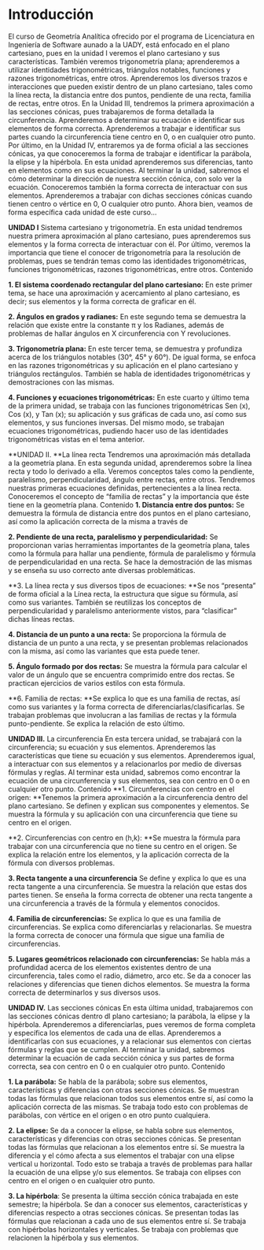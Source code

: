 # Introducción
El curso de Geometría Analítica ofrecido por el programa de Licenciatura en Ingeniería de Software aunado a la UADY, está enfocado en el plano cartesiano, pues en la unidad I veremos el plano cartesiano y sus características. También veremos trigonometría plana; aprenderemos a utilizar identidades trigonométricas, triángulos notables, funciones y razones trigonométricas, entre otros. Aprenderemos los diversos trazos e interacciones que pueden existir dentro de un plano cartesiano, tales como la línea recta, la distancia entre dos puntos, pendiente de una recta, familia de rectas, entre otros. En la Unidad III, tendremos la primera aproximación a las secciones cónicas, pues trabajaremos de forma detallada la circunferencia. Aprenderemos a determinar su ecuación e identificar sus elementos de forma correcta. Aprenderemos a trabajar e identificar sus partes cuando la circunferencia tiene centro en 0, o en cualquier otro punto.
Por último, en la Unidad IV, entraremos ya de forma oficial a las secciones cónicas, ya que conoceremos la forma de trabajar e identificar la parábola, la elipse y la hipérbola. En esta unidad aprenderemos sus diferencias, tanto en elementos como en sus ecuaciones. Al terminar la unidad, sabremos el cómo determinar la dirección de nuestra sección cónica, con solo ver la ecuación. Conoceremos también la forma correcta de interactuar con sus elementos. Aprenderemos a trabajar con dichas secciones cónicas cuando tienen centro o vértice en 0, O cualquier otro punto. Ahora bien, veamos de forma específica cada unidad de este curso…

**UNIDAD I** Sistema cartesiano y trigonometría. En esta unidad tendremos nuestra primera aproximación al plano cartesiano, pues aprenderemos sus elementos y la forma correcta de interactuar con él. Por último, veremos la importancia que tiene el conocer de trigonometría para la resolución de problemas, pues se tendrán temas como las identidades trigonométricas, funciones trigonométricas, razones trigonométricas, entre otros.
Contenido

**1.	El sistema coordenado rectangular del plano cartesiano:**  En este primer tema, se hace una aproximación y acercamiento al plano cartesiano, es decir; sus elementos y la forma correcta de graficar en él. 

**2.	Ángulos en grados y radianes:** En este segundo tema se demuestra la relación que existe entre la constante π y los Radianes, además de problemas de hallar ángulos en X circunferencia con Y revoluciones.

**3.	Trigonometría plana:** En este tercer tema, se demuestra y profundiza acerca de los triángulos notables (30°, 45° y 60°). De igual forma, se enfoca en las razones trigonométricas y su aplicación en el plano cartesiano y triángulos rectángulos. También se habla de identidades trigonométricas y demostraciones con las mismas.

**4.	Funciones y ecuaciones trigonométricas:** En este cuarto y último tema de la primera unidad, se trabaja con las funciones trigonométricas Sen (x), Cos (x), y Tan (x); su aplicación y sus gráficas de cada uno, así como sus elementos, y sus funciones inversas. Del mismo modo, se trabajan ecuaciones trigonométricas, pudiendo hacer uso de las identidades trigonométricas vistas en el tema anterior.

**UNIDAD II. **La línea recta Tendremos una aproximación más detallada a la geometría plana. En esta segunda unidad, aprenderemos sobre la línea recta y todo lo derivado a ella. Veremos conceptos tales como la pendiente, paralelismo, perpendicularidad, ángulo entre rectas, entre otros. Tendremos nuestras primeras ecuaciones definidas, pertenecientes a la línea recta. Conoceremos el concepto de “familia de rectas” y la importancia que éste tiene en la geometría plana.
Contenido
**1.	Distancia entre dos puntos:** Se demuestra la fórmula de distancia entre dos puntos en el plano cartesiano, así como la aplicación correcta de la misma a través de

**2.	Pendiente de una recta, paralelismo y perpendicularidad:** Se proporcionan varias herramientas importantes de la geometría plana, tales como la fórmula para hallar una pendiente, fórmula de paralelismo y fórmula de perpendicularidad en una recta. Se hace la demostración de las mismas y se enseña su uso correcto ante diversas problemáticas.

**3.	La línea recta y sus diversos tipos de ecuaciones: **Se nos “presenta” de forma oficial a la Línea recta, la estructura que sigue su fórmula, así como sus variantes. También se reutilizas los conceptos de perpendicularidad y paralelismo anteriormente vistos, para “clasificar” dichas líneas rectas.

**4.	Distancia de un punto a una recta:** Se proporciona la fórmula de distancia de un punto a una recta, y se presentan problemas relacionados con la misma, así como las variantes que esta puede tener.

**5.	Ángulo formado por dos rectas:** Se muestra la fórmula para calcular el valor de un ángulo que se encuentra comprimido entre dos rectas. Se practican ejercicios de varios estilos con esta fórmula.

**6.	Familia de rectas: **Se explica lo que es una familia de rectas, así como sus variantes y la forma correcta de diferenciarlas/clasificarlas. Se trabajan problemas que involucran a las familias de rectas y la fórmula punto-pendiente. Se explica la relación de esto último.

**UNIDAD III.** La circunferencia En esta tercera unidad, se trabajará con la circunferencia; su ecuación y sus elementos. Aprenderemos las características que tiene su ecuación y sus elementos.  Aprenderemos igual, a interactuar con sus elementos y a relacionarlos por medio de diversas fórmulas y reglas. Al terminar esta unidad, sabremos como encontrar la ecuación de una circunferencia y sus elementos, sea con centro en 0 o en cualquier otro punto.
Contenido
**1.	Circunferencias con centro en el origen: **Tenemos la primera aproximación a la circunferencia dentro del plano cartesiano. Se definen y explican sus componentes y elementos. Se muestra la fórmula y su aplicación con una circunferencia que tiene su centro en el origen.

**2.	Circunferencias con centro en (h,k): **Se muestra la fórmula para trabajar con una circunferencia que no tiene su centro en el origen. Se explica la relación entre los elementos, y la aplicación correcta de la fórmula con diversos problemas.

**3.	Recta tangente a una circunferencia** Se define y explica lo que es una recta tangente a una circunferencia. Se muestra la relación que estas dos partes tienen. Se enseña la forma correcta de obtener una recta tangente a una circunferencia a través de la fórmula y elementos conocidos.

**4.	Familia de circunferencias:** Se explica lo que es una familia de circunferencias. Se explica como diferenciarlas y relacionarlas. Se muestra la forma correcta de conocer una fórmula que sigue una familia de circunferencias.

**5.	Lugares geométricos relacionado con circunferencias:** Se habla más a profundidad acerca de los elementos existentes dentro de una circunferencia, tales como el radio, diámetro, arco etc. Se da a conocer las relaciones y diferencias que tienen dichos elementos.  Se muestra la forma correcta de determinarlos y sus diversos usos.


**UNIDAD IV.** Las secciones cónicas En esta última unidad, trabajaremos con las secciones cónicas dentro dl plano cartesiano; la parábola, la elipse y la hipérbola. Aprenderemos a diferenciarlas, pues veremos de forma completa y específica los elementos de cada una de ellas. Aprenderemos a identificarlas con sus ecuaciones, y a relacionar sus elementos con ciertas fórmulas y reglas que se cumplen. Al terminar la unidad, sabremos determinar la ecuación de cada sección cónica y sus partes de forma correcta, sea con centro en 0 o en cualquier otro punto.
Contenido

**1.	La parábola:** Se habla de la parábola; sobre sus elementos, características y diferencias con otras secciones cónicas. Se muestran todas las fórmulas que relacionan todos sus elementos entre sí, así como la aplicación correcta de las mismas. Se trabaja todo esto con problemas de parábolas, con vértice en el origen o en otro punto cualquiera.

**2.	La elipse:** Se da a conocer la elipse, se habla sobre sus elementos, características y diferencias con otras secciones cónicas. Se presentan todas las fórmulas que relacionan a los elementos entre sí. Se muestra la diferencia y el cómo afecta a sus elementos el trabajar con una elipse vertical u horizontal. Todo esto se trabaja a través de problemas para hallar la ecuación de una elipse y/o sus elementos. Se trabaja con elipses con centro en el origen o en cualquier otro punto.

**3.	La hipérbola**: Se presenta la última sección cónica trabajada en este semestre; la hipérbola. Se dan a conocer sus elementos, características y diferencias respecto a otras secciones cónicas. Se presentan todas las fórmulas que relacionan a cada uno de sus elementos entre sí. Se trabaja con hipérbolas horizontales y verticales. Se trabaja con problemas que relacionen la hipérbola y sus elementos.
